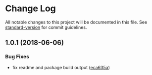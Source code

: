 # Change Log

All notable changes to this project will be documented in this file. See [standard-version](https://github.com/conventional-changelog/standard-version) for commit guidelines.

<a name="1.0.1"></a>
## 1.0.1 (2018-06-06)


### Bug Fixes

* fix readme and package build output ([eca635a](https://github.com/justinlettau/angular-keyboard-nav/commit/eca635a))
